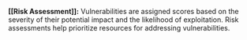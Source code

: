 **[[Risk Assessment]]:** Vulnerabilities are assigned scores based on the severity of their potential impact and the likelihood of exploitation. Risk assessments help prioritize resources for addressing vulnerabilities.